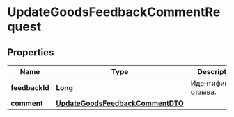 

# UpdateGoodsFeedbackCommentRequest

## Properties

Name | Type | Description | Notes
------------ | ------------- | ------------- | -------------
**feedbackId** | **Long** | Идентификатор отзыва.  | 
**comment** | [**UpdateGoodsFeedbackCommentDTO**](UpdateGoodsFeedbackCommentDTO.md) |  | 




